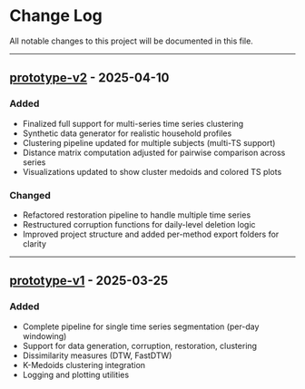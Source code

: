# Change Log

All notable changes to this project will be documented in this file.

---

## [prototype-v2](https://github.com/QuirkyCroissant/Multi-Scale-Time-Series-Clustering/tree/prototype-v2) - 2025-04-10

### Added
- Finalized full support for multi-series time series clustering
- Synthetic data generator for realistic household profiles
- Clustering pipeline updated for multiple subjects (multi-TS support)
- Distance matrix computation adjusted for pairwise comparison across series
- Visualizations updated to show cluster medoids and colored TS plots

### Changed
- Refactored restoration pipeline to handle multiple time series
- Restructured corruption functions for daily-level deletion logic
- Improved project structure and added per-method export folders for clarity

---

## [prototype-v1](https://github.com/QuirkyCroissant/Multi-Scale-Time-Series-Clustering/tree/prototype-v1) - 2025-03-25

### Added
- Complete pipeline for single time series segmentation (per-day windowing)
- Support for data generation, corruption, restoration, clustering
- Dissimilarity measures (DTW, FastDTW)
- K-Medoids clustering integration
- Logging and plotting utilities
